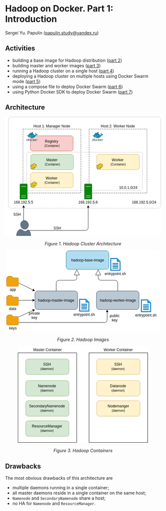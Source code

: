 # Hadoop on Docker. Part 1: Introduction

Sergei Yu. Papulin (papulin.study@yandex.ru)

## Activities

- building a base image for Hadoop distribution ([part 2](hadoop_docker_part_2.md))
- building master and worker images ([part 3](hadoop_docker_part_3.md))
- running a Hadoop cluster on a single host ([part 4](hadoop_docker_part_4.md))
- deploying a Hadoop cluster on multiple hosts using Docker Swarm mode ([part 5](hadoop_docker_part_5.md))
- using a compose file to deploy Docker Swarm ([part 6](hadoop_docker_part_6.md))
- using Python Docker SDK to deploy Docker Swarm ([part 7](hadoop_docker_part_7.md))

## Architecture

<center>

![ Hadoop Cluster Architecture](img/docker/hd_swarm_3.png "Hadoop Cluster Architecture")

<i>Figure 1. Hadoop Cluster Architecture</i>
</center>

<center>

![ Hadoop Images](img/docker/hd_cluster_images.png "Hadoop Images")

<i>Figure 2. Hadoop Images</i>
</center>

<center>

![ Hadoop Containers](img/docker/hd_cluster_containers.png "Hadoop Containers")

<i>Figure 3. Hadoop Containers</i>
</center>

## Drawbacks

The most obvious drawbacks of this architecture are

- multiple daemons running in a single container;
- all master daemons reside in a single container on the same host;
- `Namenode` and `SecondaryNamenode` share a host;
- no HA for `Namenode` and `ResourceManager`.

